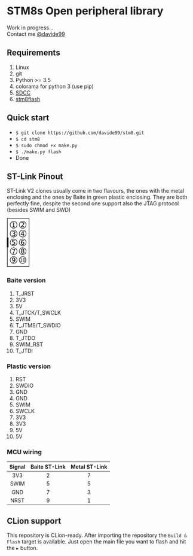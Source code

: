 # STM8s Open peripheral library

Work in progress...  
Contact me [@davide99](https://telegram.me/davide99)

## Requirements

1. Linux
1. git
1. Python >= 3.5
1. colorama for python 3 (use pip)
1. [SDCC](http://sdcc.sourceforge.net/snap.php)
1. [stm8flash](https://github.com/vdudouyt/stm8flash)

## Quick start

* `$ git clone https://github.com/davide99/stm8.git`
* `$ cd stm8`
* `$ sudo chmod +x make.py`
* `$ ./make.py flash`
* Done

## ST-Link Pinout

ST-Link V2 clones usually come in two flavours, the ones with the metal enclosing and the ones by Baite in green plastic
enclosing. They are both perfectly fine, despite the second one support also the JTAG protocol (besides SWIM and SWD)

![pinout_stlink](misc/pinout_stlink.png)

### Baite version

1. T_JRST
1. 3V3
1. 5V
1. T_JTCK/T_SWCLK
1. SWIM
1. T_JTMS/T_SWDIO
1. GND
1. T_JTDO
1. SWIM_RST
1. T_JTDI

### Plastic version

1. RST
1. SWDIO
1. GND
1. GND
1. SWIM
1. SWCLK
1. 3V3
1. 3V3
1. 5V
1. 5V

### MCU wiring

| Signal        | Baite ST-Link | Metal ST-Link |
|:-------------:|:-------------:|:-------------:|
| 3V3           | 2             | 7             |
| SWIM          | 5             | 5             |
| GND           | 7             | 3             |
| NRST          | 9             | 1             |

## CLion support
This repository is CLion-ready. After importing the repository the `Build & Flash` target is available. Just open the
main file you want to flash and hit the `►` button.